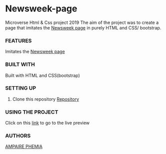 ﻿# Newsweek-page
Microverse Html &amp; Css project 2019
The aim of the project was to create a page that imitates the [Newsweek page](https://www.newsweek.com/) in purely HTML and CSS/ bootstrap. 

### FEATURES
Imitates the [Newsweek page](https://www.newsweek.com/) 


### BUILT WITH
Built with HTML and CSS(bootstrap)


### SETTING UP
1. Clone this repository
    [Repository](https://github.com/ampaire/Newsweek-page/ft-homepage.git)

### USING THE PROJECT
Click on this [link](https://raw.githack.com/ampaire/ft-homepage/index.html)  to go to the live preview 

### AUTHORS
[AMPAIRE PHEMIA](https://github.com/ampaire)
